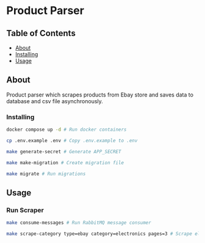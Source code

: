 # Product Parser

## Table of Contents

- [About](#about)
- [Installing](#installing)
- [Usage](#usage)

## About <a name = "about"></a>

Product parser which scrapes products from Ebay store and saves data to database and csv file asynchronously.

### Installing <a name = "installing"></a>

```bash
docker compose up -d # Run docker containers 

cp .env.example .env # Copy .env.example to .env

make generate-secret # Generate APP_SECRET

make make-migration # Create migration file

make migrate # Run migrations
```

## Usage <a name = "usage"></a>

### Run Scraper
```bash
make consume-messages # Run RabbitMQ message consumer

make scrape-category type=ebay category=electronics pages=3 # Scrape electronics category (first 3 pages)
```
